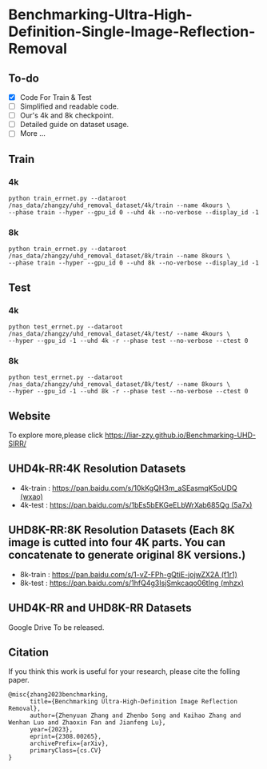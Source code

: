 # Benchmarking-Ultra-High-Definition-Single-Image-Reflection-Removal

## To-do

- [x] Code For Train & Test
- [ ] Simplified and readable code. 
- [ ] Our's 4k and 8k checkpoint.
- [ ] Detailed guide on dataset usage.
- [ ] More ...

## Train

### 4k
```
python train_errnet.py --dataroot /nas_data/zhangzy/uhd_removal_dataset/4k/train --name 4kours \
--phase train --hyper --gpu_id 0 --uhd 4k --no-verbose --display_id -1
```

### 8k
```
python train_errnet.py --dataroot /nas_data/zhangzy/uhd_removal_dataset/8k/train --name 8kours \
--phase train --hyper --gpu_id 0 --uhd 8k --no-verbose --display_id -1
```

## Test

### 4k
```
python test_errnet.py --dataroot /nas_data/zhangzy/uhd_removal_dataset/4k/test/ --name 4kours \
--hyper --gpu_id -1 --uhd 4k -r --phase test --no-verbose --ctest 0
```

### 8k
```
python test_errnet.py --dataroot /nas_data/zhangzy/uhd_removal_dataset/8k/test/ --name 8kours \
--hyper --gpu_id -1 --uhd 8k -r --phase test --no-verbose --ctest 0
```

## Website
To explore more,please click https://liar-zzy.github.io/Benchmarking-UHD-SIRR/

## UHD4k-RR:4K Resolution Datasets

- 4k-train : [https://pan.baidu.com/s/10kKgQH3m_aSEasmqK5oUDQ (wxao)](https://pan.baidu.com/s/17v99mwJqFMVbyZkvY2pOMg?pwd=p3yu)
- 4k-test   : [https://pan.baidu.com/s/1bEs5bEKGeELbWrXab685Qg (5a7x)](https://pan.baidu.com/s/18d_VQWdy2g1xgphhGdystQ?pwd=euna)

## UHD8K-RR:8K Resolution Datasets (Each 8K image is cutted into four 4K parts. You can concatenate to generate original 8K versions.)

- 8k-train : [https://pan.baidu.com/s/1-vZ-FPh-gQtiE-jojwZX2A (f1r1)](https://pan.baidu.com/s/1zH6HiIM1y1K_VV22on37Jg?pwd=79x5)
- 8k-test   : [https://pan.baidu.com/s/1hfQ4g3IsjSmkcaqo06tIng (mhzx)](https://pan.baidu.com/s/1BCu44lDWSPgJqwbuzn2_tA?pwd=zxbk)

## UHD4K-RR and UHD8K-RR Datasets

Google Drive To be released.

## Citation

If you think this work is useful for your research, please cite the folling paper.

```
@misc{zhang2023benchmarking,
      title={Benchmarking Ultra-High-Definition Image Reflection Removal}, 
      author={Zhenyuan Zhang and Zhenbo Song and Kaihao Zhang and Wenhan Luo and Zhaoxin Fan and Jianfeng Lu},
      year={2023},
      eprint={2308.00265},
      archivePrefix={arXiv},
      primaryClass={cs.CV}
}

```
